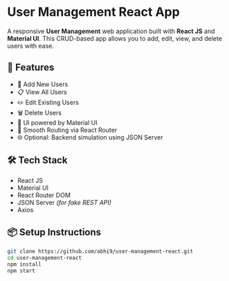 # User Management React App

A responsive **User Management** web application built with **React JS** and **Material UI**. This CRUD-based app allows you to add, edit, view, and delete users with ease.

## 🚀 Features

- 🧑 Add New Users
- 📋 View All Users
- ✏️ Edit Existing Users
- 🗑️ Delete Users
- 💅 UI powered by Material UI
- 🔁 Smooth Routing via React Router
- 🌐 Optional: Backend simulation using JSON Server

## 🛠️ Tech Stack

- React JS
- Material UI
- React Router DOM
- JSON Server *(for fake REST API)*
- Axios

## 📦 Setup Instructions

```bash
git clone https://github.com/abhi9/user-management-react.git
cd user-management-react
npm install
npm start
